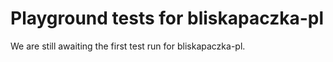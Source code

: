 # Playground tests for bliskapaczka-pl
We are still awaiting the first test run for bliskapaczka-pl.
